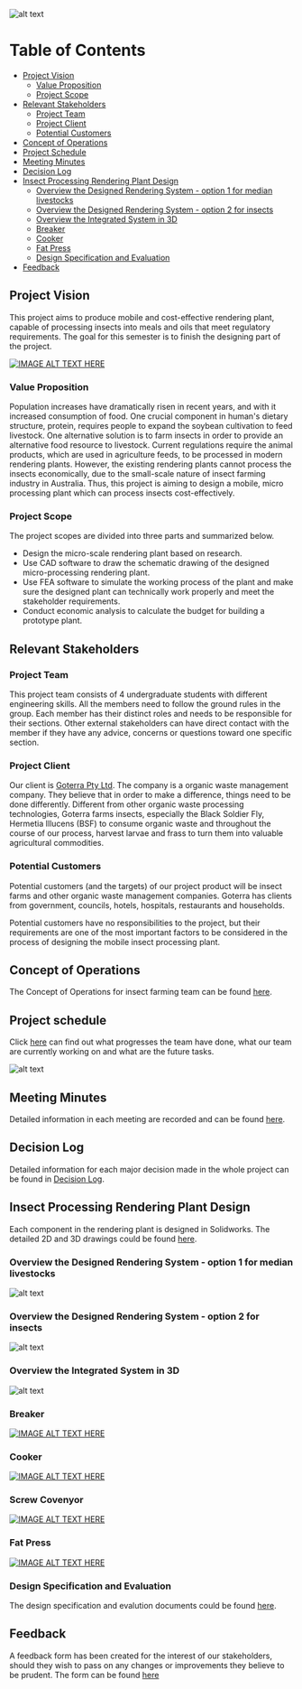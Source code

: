 ![alt text](https://github.com/JessYJY/InsectFarming/blob/master/Project%20initiation/Title_v1.png)


# Table of Contents
- [Project Vision](#project-vision)
  * [Value Proposition](#value-proposition)
  * [Project Scope](#project-scope)
- [Relevant Stakeholders](#relevant-stakeholders)
  * [Project Team](#project-team)
  * [Project Client](#project-client)
  * [Potential Customers](#potential-customers)
- [Concept of Operations](#concept-of-operations)
- [Project Schedule](#project-schedule)
- [Meeting Minutes](#meeting-minutes)
- [Decision Log](#decision-log)
- [Insect Processing Rendering Plant Design](#Insect-Processing-Rendering-Plant-Design)
  * [Overview the Designed Rendering System - option 1 for median livestocks](#Overview-the-Designed-Rendering-System---option-1-for-median-livestocks)
  * [Overview the Designed Rendering System - option 2 for insects](#Overview-the-Designed-Rendering-System---option-2-for-insects)
  * [Overview the Integrated System in 3D](#Overview-the-Integrated-System-in-3D)
  * [Breaker](#breaker)
  * [Cooker](#cooker)
  * [Fat Press](#fat-press)
  * [Design Specification and Evaluation](#Design-Specification-and-Evaluation)
- [Feedback](#feedback)


## Project Vision 

This project aims to produce mobile and cost-effective rendering plant, capable of processing insects into meals and oils that meet regulatory requirements. The goal for this semester is to finish the designing part of the project.

[![IMAGE ALT TEXT HERE](http://img.youtube.com/vi/xEka0FpmR5k/0.jpg)](http://www.youtube.com/watch?v=xEka0FpmR5k)

### Value Proposition 

Population increases have dramatically risen in recent years, and with it increased consumption of food. One crucial component in human's dietary structure, protein, requires people to expand the soybean cultivation to feed livestock. One alternative solution is to farm insects in order to provide an alternative food resource to livestock. Current regulations require the animal products, which are used in agriculture feeds, to be processed in modern rendering plants. However, the existing rendering plants cannot process the insects economically, due to the small-scale nature of insect farming industry in Australia. Thus, this project is aiming to design a mobile, micro processing plant which can process insects cost-effectively.  

### Project Scope 

The project scopes are divided into three parts and summarized below.
* Design the micro-scale rendering plant based on research. 
* Use CAD software to draw the schematic drawing of the designed micro-processing rendering plant. 
* Use FEA software to simulate the working process of the plant and make sure the designed plant can technically work properly and meet the stakeholder requirements. 
* Conduct economic analysis to calculate the budget for building a prototype plant. 


## Relevant Stakeholders

### Project Team 

This project team consists of 4 undergraduate students with different engineering skills. All the members need to follow the ground rules in the group. Each member has their distinct roles and needs to be responsible for their sections. Other external stakeholders can have direct contact with the member if they have any advice, concerns or questions toward one specific section.


### Project Client

Our client is [Goterra Pty Ltd](https://www.goterra.com.au). The company is a organic waste management company. They believe that in order to make a difference, things need to be done differently. Different from other organic waste processing technologies, Goterra farms insects, especially the Black Soldier Fly, Hermetia Illucens (BSF) to consume organic waste and throughout the course of our process, harvest larvae and frass to turn them into valuable agricultural commodities.

### Potential Customers

Potential customers (and the targets) of our project product will be insect farms and other organic waste management companies. Goterra has clients from government, councils, hotels, hospitals, restaurants and households.  

Potential customers have no responsibilities to the project, but their requirements are one of the most important factors to be considered in the process of designing the mobile insect processing plant.

## Concept of Operations 
The Concept of Operations for insect farming team can be found [here](https://github.com/JessYJY/insectfarming.github.io/blob/master/Audit%20Documents/Audit%201.md). 

## Project schedule 
Click [here](https://github.com/JessYJY/insectfarming.github.io/blob/master/Project%20schedule/Gantt%20Chart.pdf) can find out what progresses the team have done, what our team are currently working on and what are the future tasks. 

![alt text](https://github.com/JessYJY/insectfarming.github.io/blob/master/Project%20schedule/updated%20timeline.png)
## Meeting Minutes
Detailed information in each meeting are recorded and can be found [here](https://github.com/JessYJY/insectfarming.github.io/tree/master/Meeting). 


## Decision Log
Detailed information for each major decision made in the whole project can be found in [Decision Log](https://github.com/JessYJY/insectfarming.github.io/tree/master/Decision%20log). 

## Insect Processing Rendering Plant Design

Each component in the rendering plant is designed in Solidworks. The detailed 2D and 3D drawings could be found [here](https://github.com/JessYJY/insectfarming.github.io/tree/master/Rendering%20design/Final%20design).

### Overview the Designed Rendering System - option 1 for median livestocks
![alt text](https://github.com/JessYJY/insectfarming.github.io/blob/master/Rendering%20design/System%20design/Rendering%20system%20-%20option%203%20v3.png)

### Overview the Designed Rendering System - option 2 for insects
![alt text](https://github.com/JessYJY/insectfarming.github.io/blob/master/Rendering%20design/System%20design/Rendering%20system%20-%20option%202%20v1.png)

### Overview the Integrated System in 3D 
![alt text](https://github.com/JessYJY/InsectFarming/blob/master/Rendering%20design/Final%20design/Integrated%20Design%20Overview.JPG)
### Breaker
[![IMAGE ALT TEXT HERE](http://img.youtube.com/vi/BaOe7Ly5Ymc/0.jpg)](https://youtu.be/BaOe7Ly5Ymc)
### Cooker
[![IMAGE ALT TEXT HERE](http://img.youtube.com/vi/SuXll-_7eKA/0.jpg)](https://youtu.be/SuXll-_7eKA)
### Screw Covenyor
[![IMAGE ALT TEXT HERE](http://img.youtube.com/vi/qOfIYR8rpkE/0.jpg)](https://youtu.be/qOfIYR8rpkE)
### Fat Press
[![IMAGE ALT TEXT HERE](http://img.youtube.com/vi/FV1UGTOuOes/0.jpg)](https://youtu.be/FV1UGTOuOes)

### Design Specification and Evaluation

The design specification and evalution documents could be found [here](https://github.com/JessYJY/insectfarming.github.io/tree/master/Rendering%20design/Final%20design).

## Feedback
A feedback form has been created for the interest of our stakeholders, should they wish to pass on any changes or improvements they believe to be prudent. The form can be found [here](https://forms.gle/tCp9vBTgsX1YHFhV8)
